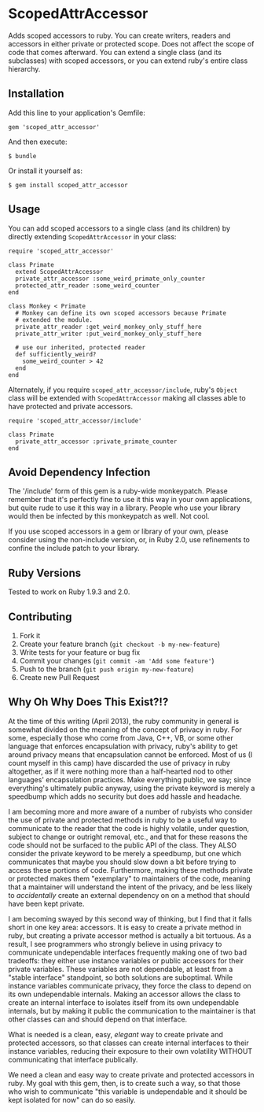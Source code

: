 # ScopedAttrAccessor

Adds scoped accessors to ruby. You can create writers, readers and
accessors in either private or protected scope. Does not affect the
scope of code that comes afterward. You can extend a single class (and
its subclasses) with scoped accessors, or you can extend ruby's entire
class hierarchy.

## Installation

Add this line to your application's Gemfile:

    gem 'scoped_attr_accessor'

And then execute:

    $ bundle

Or install it yourself as:

    $ gem install scoped_attr_accessor

## Usage

You can add scoped accessors to a single class (and its children) by
directly extending `ScopedAttrAccessor` in your class:

    require 'scoped_attr_accessor'

    class Primate
      extend ScopedAttrAccessor
      private_attr_accessor :some_weird_primate_only_counter
      protected_attr_reader :some_weird_counter
    end

    class Monkey < Primate
      # Monkey can define its own scoped accessors because Primate
      # extended the module.
      private_attr_reader :get_weird_monkey_only_stuff_here
      private_attr_writer :put_weird_monkey_only_stuff_here

      # use our inherited, protected reader
      def sufficiently_weird?
        some_weird_counter > 42
      end
    end

Alternately, if you require `scoped_attr_accessor/include`, ruby's
`Object` class will be extended with `ScopedAttrAccessor` making all
classes able to have protected and private accessors.

    require 'scoped_attr_accessor/include'

    class Primate
      private_attr_accessor :private_primate_counter
    end

## Avoid Dependency Infection

The '/include' form of this gem is a ruby-wide monkeypatch. Please
remember that it's perfectly fine to use it this way in your own
applications, but quite rude to use it this way in a library. People
who use your library would then be infected by this monkeypatch as
well. Not cool.

If you use scoped accessors in a gem or library of your own, please
consider using the non-include version, or, in Ruby 2.0, use
refinements to confine the include patch to your library.

## Ruby Versions

Tested to work on Ruby 1.9.3 and 2.0.

## Contributing

1. Fork it
1. Create your feature branch (`git checkout -b my-new-feature`)
1. Write tests for your feature or bug fix
1. Commit your changes (`git commit -am 'Add some feature'`)
1. Push to the branch (`git push origin my-new-feature`)
1. Create new Pull Request

## Why Oh Why Does This Exist?!?

At the time of this writing (April 2013), the ruby community in
general is somewhat divided on the meaning of the concept of privacy
in ruby. For some, especially those who come from Java, C++, VB, or
some other language that enforces encapsulation with privacy, ruby's
ability to get around privacy means that encapsulation cannot be
enforced. Most of us (I count myself in this camp) have discarded the
use of privacy in ruby altogether, as if it were nothing more than a
half-hearted nod to other languages' encapsulation practices. Make
everything public, we say; since everything's ultimately public
anyway, using the private keyword is merely a speedbump which adds no
security but does add hassle and headache.

I am becoming more and more aware of a number of rubyists who consider
the use of private and protected methods in ruby to be a useful way to
communicate to the reader that the code is highly volatile, under
question, subject to change or outright removal, etc., and that for
these reasons the code should not be surfaced to the public API of the
class. They ALSO consider the private keyword to be merely a
speedbump, but one which communicates that maybe you should slow down
a bit before trying to access these portions of code. Furthermore,
making these methods private or protected makes them "exemplary" to
maintainers of the code, meaning that a maintainer will understand the
intent of the privacy, and be less likely to *accidentally* create an
external dependency on on a method that should have been kept private.

I am becoming swayed by this second way of thinking, but I find that
it falls short in one key area: accessors. It is easy to create a
private method in ruby, but creating a private accessor method is
actually a bit tortuous. As a result, I see programmers who strongly
believe in using privacy to communicate undependable interfaces
frequently making one of two bad tradeoffs: they either use instance
variables or public accessors for their private variables. These
variables are not dependable, at least from a "stable interface"
standpoint, so both solutions are suboptimal. While instance variables
communicate privacy, they force the class to depend on its own
undependable internals. Making an accessor allows the class to create
an internal interface to isolates itself from its own undependable
internals, but by making it public the communication to the maintainer
is that other classes can and should depend on that interface.

What is needed is a clean, easy, *elegant* way to create private and
protected accessors, so that classes can create internal interfaces
to their instance variables, reducing their exposure to their own
volatility WITHOUT communicating that interface publically.

We need a clean and easy way to create private and protected accessors
in ruby. My goal with this gem, then, is to create such a way, so that
those who wish to communicate "this variable is undependable and it
should be kept isolated for now" can do so easily.
